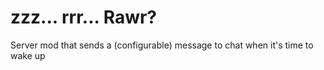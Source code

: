 # zzz... rrr... Rawr?

Server mod that sends a (configurable) message to chat when it's time to wake up
